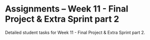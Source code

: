 # Assignments – Week 11 - Final Project & Extra Sprint part 2

Detailed student tasks for Week 11 - Final Project & Extra Sprint part 2.